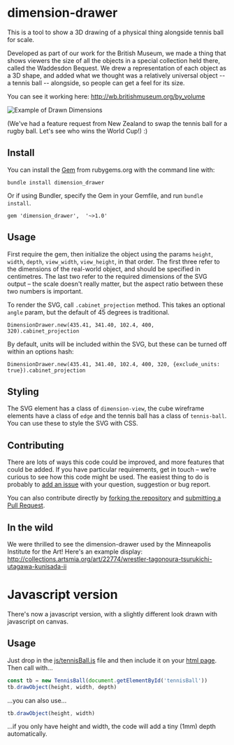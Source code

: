 # dimension-drawer
This is a tool to show a 3D drawing of a physical thing alongside tennis ball for scale. 

Developed as part of our work for the British Museum, we made a thing that shows viewers the size of all the objects in a special collection held there, called the Waddesdon Bequest. We drew a representation of each object as a 3D shape, and added what we thought was a relatively universal object -- a tennis ball -- alongside, so people can get a feel for its size.

You can see it working here: http://wb.britishmuseum.org/by_volume

![Example of Drawn Dimensions](https://raw.githubusercontent.com/goodformandspectacle/dimension-drawings/master/dimensions-example.jpg)

(We've had a feature request from New Zealand to swap the tennis ball for a rugby ball. Let's see who wins the World Cup!) :)

## Install

You can install the [Gem](https://rubygems.org/gems/dimension_drawer) from rubygems.org with the command line with:

```bundle install dimension_drawer```

Or if using Bundler, specify the Gem in your Gemfile, and run `bundle install`.

```gem 'dimension_drawer',  '~>1.0'```

## Usage

First require the gem, then initialize the object using the params `height`, `width`, `depth`, `view_width`, `view_height`, in that order. The first three refer to the dimensions of the real-world object, and should be specified in centimetres. The last two refer to the required dimensions of the SVG output – the scale doesn't really matter, but the aspect ratio between these two numbers is important.

To render the SVG, call `.cabinet_projection` method. This takes an optional `angle` param, but the default of 45 degrees is traditional.

```DimensionDrawer.new(435.41, 341.40, 102.4, 400, 320).cabinet_projection```

By default, units will be included within the SVG, but these can be turned off within an options hash:

```DimensionDrawer.new(435.41, 341.40, 102.4, 400, 320, {exclude_units: true}).cabinet_projection```

## Styling

The SVG element has a class of `dimension-view`, the cube wireframe elements have a class of `edge` and the tennis ball has a class of `tennis-ball`. You can use these to style the SVG with CSS.

## Contributing

There are lots of ways this code could be improved, and more features that could be added. If you have particular requirements, get in touch – we’re curious to see how this code might be used. The easiest thing to do is probably to [add an issue](https://github.com/goodformandspectacle/dimension-drawer/issues) with your question, suggestion or bug report.

You can also contribute directly by [forking the repository](https://help.github.com/articles/fork-a-repo/) and [submitting a Pull Request](https://help.github.com/articles/using-pull-requests/).

## In the wild

We were thrilled to see the dimension-drawer used by the Minneapolis Institute for the Art! Here's an example display: http://collections.artsmia.org/art/22774/wrestler-tagonoura-tsurukichi-utagawa-kunisada-ii

# Javascript version

There's now a javascript version, with a slightly different look drawn with javascript on canvas.

## Usage

Just drop in the [js/tennisBall.js](https://github.com/goodformandspectacle/dimension-drawer/tree/master/js/tennisBall.js) file and then include it on your [html page](https://github.com/goodformandspectacle/dimension-drawer/tree/master/index.html). Then call with...

```javascript
const tb = new TennisBall(document.getElementById('tennisBall'))
tb.drawObject(height, width, depth)
```

...you can also use...

```javascript
tb.drawObject(height, width)
```

...if you only have height and width, the code will add a tiny (1mm) depth automatically.
